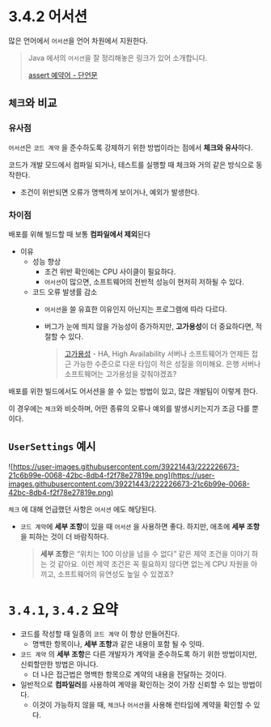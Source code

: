 # 3.4.2 어서션

많은 언어에서 `어서션`을 언어 차원에서 지원한다.

> Java 에서의 `어서션`을 잘 정리해놓은 링크가 있어 소개합니다.
> 
> 
> [assert 예약어 - 단언문](https://velog.io/@jamie/assert)
> 

## `체크`와 비교

### 유사점

`어서션`은 `코드 계약` 을 준수하도록 강제하기 위한 방법이라는 점에서 **체크와 유사**하다.

코드가 개발 모드에서 컴파일 되거나, 테스트를 실행할 때 체크와 거의 같은 방식으로 동작한다.

- 조건이 위반되면 오류가 명백하게 보이거나, 예외가 발생한다.

### 차이점

배포를 위해 빌드할 때 보통 **컴파일에서 제외**된다

- 이유
    - 성능 향상
        - 조건 위반 확인에는 CPU 사이클이 필요하다.
        - `어서션`이 많으면, 소프트웨어의 전반적 성능이 현저히 저하될 수 있다.
    - 코드 오류 발생률 감소
        - `어서션`을 쓸 유효한 이유인지 아닌지는 프로그램에 따라 다르다.
        - 버그가 눈에 띄지 않을 가능성이 증가하지만, **고가용성**이 더 중요하다면, 적절할 수 있다.
            
            > [고가용성](https://ko.wikipedia.org/wiki/%EA%B3%A0%EA%B0%80%EC%9A%A9%EC%84%B1) - HA, High Availability
            서버나 소프트웨어가 언제든 접근 가능한 수준으로 다운 타임이 적은 성질을 의미해요.
            은행 서버나 소프트웨어는 고가용성을 갖춰야겠죠?
            > 

배포를 위한 빌드에서도 어서션을 쓸 수 있는 방법이 있고, 많은 개발팀이 이렇게 한다.

이 경우에는 `체크`와 비슷하며, 어떤 종류의 오류나 예외를 발생시키는지가 조금 다를 뿐이다.

## `UserSettings` 예시

![https://user-images.githubusercontent.com/39221443/222226673-21c6b99e-0068-42bc-8db4-f2f78e27819e.png](https://user-images.githubusercontent.com/39221443/222226673-21c6b99e-0068-42bc-8db4-f2f78e27819e.png)

`체크` 에 대해 언급했던 사항은 `어서션` 에도 해당된다.

- `코드 계약`에 **세부 조항**이 있을 때 `어서션` 을 사용하면 좋다. 하지만, 애초에 **세부 조항**을 피하는 것이 더 바람직하다.
    
    > **세부 조항**은 “위치는 100 이상을 넘을 수 없다” 같은 제약 조건을 이야기 하는 것 같아요.
    이런 제약 조건은 꼭 필요하지 않다면 없는게 CPU 자원을 아끼고, 소프트웨어의 유연성도 높일 수 있겠죠?
    > 

# `3.4.1`, `3.4.2` 요약

- 코드를 작성할 때 일종의 `코드 계약` 이 항상 만들어진다.
    - 명백한 항목이나, **세부 조항**과 같은 내용이 포함 될 수 잇따.
- `코드 계약` 의 **세부 조항**은 다른 개발자가 계약을 준수하도록 하기 위한 방법이지만, 신뢰할만한 방법은 아니다.
    - 더 나은 접근법은 명백한 항목으로 계약의 내용을 전달하는 것이다.
- 일반적으로 **컴파일러**를 사용하여 계약을 확인하는 것이 가장 신뢰할 수 있는 방법이다.
    - 이것이 가능하지 않을 때, `체크`나 `어서션`을 사용해 런타임에 계약을 확인할 수 있다.